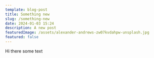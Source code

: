 ```yaml
---
template: blog-post
title: Something new
slug: /something-new
date: 2024-01-03 15:24
description: A new post
featuredImage: /assets/alexander-andrews-zw07kvdahpw-unsplash.jpg
featured: false
---
```


H﻿i there some text
